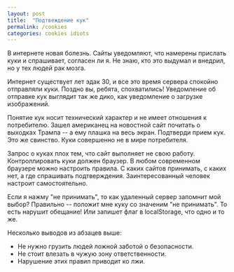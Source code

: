```yaml
---
layout: post
title:  "Подтвеждение кук"
permalink: /cookies
categories: cookies idiots
---
```


В интернете новая болезнь. Сайты уведомляют, что намерены прислать куки и
спрашивает, согласен ли я. Не знаю, кто это выдумал и внедрил, но у тех людей
рак мозга.

Интернет существует лет эдак 30, и все это время сервера спокойно отправляли
куки. Поздно вы, ребята, спохватились! Уведомление об отправке кук выглядит так
же дико, как уведомление о загрузке изображений.

Понятие кук носит технический характер и не имеет отношения к потребителю. Зашел
американец на новостной сайт почитать о выходках Трампа -- а ему плашка на весь
экран. Подтверди прием кук. Это же свинство. Куки совершенно не в мире
потребителя.

Запрос о куках плох тем, что сайт выполняет не свою работу. Контроллировать куки
должен браузер. В любом современном браузере можно настроить правила. С каких
сайтов принимать, с каких нет, а где спрашивать подтверждения. Заинтересованный
человек настроит самостоятельно.

Если я нажму "не принимать", то как удаленный сервер запомнит мой выбор?
Правильно -- положит мне куку со значеним "не принимать". То есть нарушит
обещание! Или запишет флаг в localStorage, что одно и то же.

Несколько выводов из абзацев выше:

- Не нужно грузить людей ложной заботой о безопасности.
- Не стоит влезать в чужую зону ответственности.
- Нарушение этих правил приводит ко лжи.
